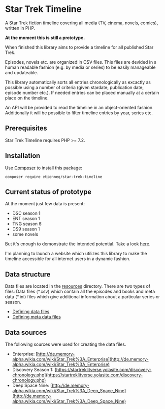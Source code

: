 # Star Trek Timeline

A Star Trek fiction timeline covering all media (TV, cinema, novels, comics), written in PHP.

**At the moment this is still a prototype.**

When finished this library aims to provide a timeline for all published Star Trek.

Episodes, novels etc. are organized in CSV files. This files are devided in a human readable fashion (e.g. by media or series) to be easily manageable and updateable.

This library automatically sorts all entries chronologically as excactly as possible using a number of criteria (given stardate, publication date, episode number etc.). If needed entries can be placed manually at a certain place on the timeline.

An API will be provided to read the timeline in an object-oriented fashion.
Additionally it will be possible to filter timeline entries by year, series etc.

## Prerequisites

Star Trek Timeline requires PHP >= 7.2.

## Installation

Use [Composer](https://getcomposer.org/) to install this package:

```
composer require etienneq/star-trek-timeline
```

## Current status of prototype

At the moment just few data is present:
* DSC season 1
* ENT season 1
* TNG season 6
* DS9 season 1
* some novels

But it's enough to demonstrate the intended potential. Take a look [here](timeline_example.md).

I'm planning to launch a website which utilizes this library to make the timeline accessible for all internet users in a dynamic fashion.

## Data structure

Data files are located in the [resources](resources) directory.
There are two types of files: Data files (\*.csv) which contain all the episodes and books and meta data (\*.ini) files which give additional information about a particular series or season.

* [Defining data files](doc/data-files.md)
* [Defining meta data files](doc/meta-data-files.md)

## Data sources

The following sources were used for creating the data files.

* Enterprise: [http://de.memory-alpha.wikia.com/wiki/Star_Trek%3A_Enterprise](http://de.memory-alpha.wikia.com/wiki/Star_Trek%3A_Enterprise)
* Discovery Season 1: [https://startreklitverse.yolasite.com/discovery-chronology.php](https://startreklitverse.yolasite.com/discovery-chronology.php)
* Deep Space Nine: [http://de.memory-alpha.wikia.com/wiki/Star_Trek%3A_Deep_Space_Nine](http://de.memory-alpha.wikia.com/wiki/Star_Trek%3A_Deep_Space_Nine)